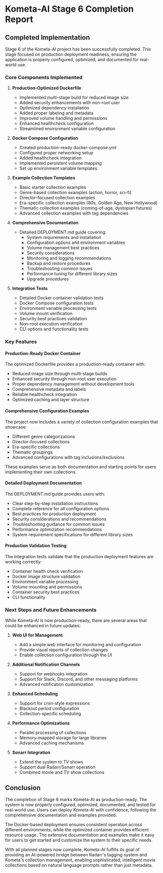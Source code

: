 # Kometa-AI Stage 6 Completion Report

## Completed Implementation

Stage 6 of the Kometa-AI project has been successfully completed. This stage focused on production deployment readiness, ensuring the application is properly configured, optimized, and documented for real-world use.

### Core Components Implemented

1. **Production-Optimized Dockerfile**
   - Implemented multi-stage build for reduced image size
   - Added security enhancements with non-root user
   - Optimized dependency installation
   - Added proper labeling and metadata
   - Improved volume handling and permissions
   - Enhanced healthcheck configuration
   - Streamlined environment variable configuration

2. **Docker Compose Configuration**
   - Created production-ready docker-compose.yml
   - Configured proper networking setup
   - Added healthcheck integration
   - Implemented persistent volume mapping
   - Set up environment variable templates

3. **Example Collection Templates**
   - Basic starter collection examples
   - Genre-based collection examples (action, horror, sci-fi)
   - Director-focused collection examples
   - Era-specific collection examples (80s, Golden Age, New Hollywood)
   - Thematic collection examples (coming-of-age, dystopian futures)
   - Advanced collection examples with tag dependencies

4. **Comprehensive Documentation**
   - Detailed DEPLOYMENT.md guide covering:
     - System requirements and installation
     - Configuration options and environment variables
     - Volume management best practices
     - Security considerations
     - Monitoring and logging recommendations
     - Backup and restore procedures
     - Troubleshooting common issues
     - Performance tuning for different library sizes
     - Upgrade procedures

5. **Integration Tests**
   - Detailed Docker container validation tests
   - Docker Compose configuration tests
   - Environment variable processing tests
   - Volume mount verification
   - Security best practices validation
   - Non-root execution verification
   - CLI options and functionality tests

### Key Features

#### Production-Ready Docker Container

The optimized Dockerfile provides a production-ready container with:
- Reduced image size through multi-stage builds
- Enhanced security through non-root user execution
- Proper dependency management without development tools
- Comprehensive metadata and labels
- Reliable healthcheck integration
- Optimized caching and layer structure

#### Comprehensive Configuration Examples

The project now includes a variety of collection configuration examples that showcase:
- Different genre categorizations
- Director-focused collections
- Era-specific collections
- Thematic groupings
- Advanced configurations with tag inclusions/exclusions

These examples serve as both documentation and starting points for users implementing their own collections.

#### Detailed Deployment Documentation

The DEPLOYMENT.md guide provides users with:
- Clear step-by-step installation instructions
- Complete reference for all configuration options
- Best practices for production deployment
- Security considerations and recommendations
- Troubleshooting guidance for common issues
- Performance optimization recommendations
- System requirement specifications for different library sizes

#### Production Validation Testing

The integration tests validate that the production deployment features are working correctly:
- Container health check verification
- Docker image structure validation
- Environment variable processing
- Volume mounting and permissions
- Container security best practices
- CLI functionality

### Next Steps and Future Enhancements

While Kometa-AI is now production-ready, there are several areas that could be enhanced in future updates:

1. **Web UI for Management**
   - Add a simple web interface for monitoring and configuration
   - Provide visual reports of collection changes
   - Enable collection configuration through the UI

2. **Additional Notification Channels**
   - Support for webhooks integration
   - Support for Slack, Discord, and other messaging platforms
   - Advanced notification customization

3. **Enhanced Scheduling**
   - Support for cron-style expressions
   - Blackout period configuration
   - Collection-specific scheduling

4. **Performance Optimizations**
   - Parallel processing of collections
   - Memory-mapped storage for large libraries
   - Advanced caching mechanisms

5. **Sonarr Integration**
   - Extend the system to TV shows
   - Support dual Radarr/Sonarr operation
   - Combined movie and TV show collections

## Conclusion

The completion of Stage 6 marks Kometa-AI as production-ready. The system is now properly configured, optimized, documented, and tested for real-world use. Users can deploy Kometa-AI with confidence, following the comprehensive documentation and examples provided.

The Docker-based deployment ensures consistent operation across different environments, while the optimized container provides efficient resource usage. The extensive documentation and examples make it easy for users to get started and customize the system to their specific needs.

With all planned stages now complete, Kometa-AI fulfills its goal of providing an AI-powered bridge between Radarr's tagging system and Kometa's collection management, enabling sophisticated, intelligent movie collections based on natural language prompts rather than just metadata.